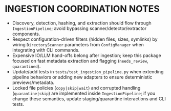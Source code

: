 # INGESTION COORDINATION NOTES

- Discovery, detection, hashing, and extraction should flow through `IngestionPipeline`; avoid bypassing scanner/detector/extractor components.
- Respect configuration-driven filters (hidden files, sizes, symlinks) by wiring `DirectoryScanner` parameters from `ConfigManager` when integrating with CLI commands.
- Expensive IO/LLM hand-offs belong after ingestion; keep this package focused on fast metadata extraction and flagging (`needs_review`, `quarantined`).
- Update/add tests in `tests/test_ingestion_pipeline.py` when extending pipeline behaviors or adding new adapters to ensure deterministic previews/metadata.
- Locked file policies (`copy|skip|wait`) and corrupted handling (`quarantine|skip`) are implemented inside `IngestionPipeline`; if you change these semantics, update staging/quarantine interactions and CLI tests.
